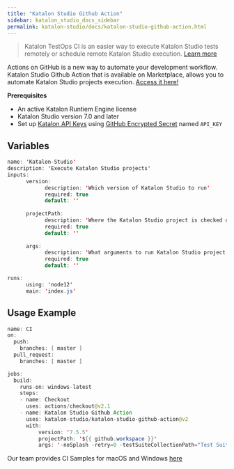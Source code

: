 ```yaml
---
title: "Katalon Studio Github Action" 
sidebar: katalon_studio_docs_sidebar
permalink: katalon-studio/docs/katalon-studio-github-action.html
---
```

> Katalon TestOps CI is an easier way to execute Katalon Studio tests remotely or schedule remote Katalon Studio execution. [Learn more](https://docs.katalon.com/katalon-analytics/docs/kt-remote-execution.html)

Actions on GitHub is a new way to automate your development workflow. Katalon Studio Github Action that is available on Marketplace, allows you to automate Katalon Studio projects execution. [Access it here!](https://github.com/marketplace/actions/katalon-studio)

**Prerequisites**

* An active Katalon Runtiem Engine license
* Katalon Studio version 7.0 and later
* Set up [Katalon API Keys](https://docs.katalon.com/katalon-analytics/docs/ka-api-key.html#katalon-api-keys-usage) using [GitHub Encrypted Secret](https://docs.github.com/en/actions/configuring-and-managing-workflows/creating-and-storing-encrypted-secrets) named `API_KEY`

## Variables

```java
name: 'Katalon-Studio'
description: 'Execute Katalon Studio projects'
inputs:
      version:
            description: 'Which version of Katalon Studio to run'
            required: true
            default: ''
            
      projectPath:
            description: 'Where the Katalon Studio project is checked out'
            required: true
            default: ''
            
      args:
            description: 'What arguments to run Katalon Studio project'
            required: true
            default: ''

runs:
      using: 'node12'
      main: 'index.js'
```

## Usage Example

```java
name: CI
on:
  push:
    branches: [ master ]
  pull_request:
    branches: [ master ]

jobs:
  build:
    runs-on: windows-latest
    steps:
    - name: Checkout
      uses: actions/checkout@v2.1
    - name: Katalon Studio Github Action
      uses: katalon-studio/katalon-studio-github-action@v2
      with:
          version: '7.5.5'
          projectPath: '${{ github.workspace }}'
          args: '-noSplash -retry=0 -testSuiteCollectionPath="Test Suites/Simple Test Suite Collection" -apiKey= ${{ secrets.API_KEY }} --config -webui.autoUpdateDrivers=true'
```

Our team provides CI Samples for macOS and Windows [here](https://github.com/katalon-studio-samples/ci-samples/tree/master/.github/workflows)
